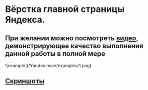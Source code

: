 # Вёрстка главной страницы Яндекса. 
## При желании можно посмотреть [видео](https://github.com/MidnightSun27/For-Tinkoff/blob/main/Yandex%20main/main.mp4.zip), демонстрирующее качество выполнения данной работы в полной мере
![example](/Yandex main/examples/1.png)
## [Скриншоты](https://github.com/MidnightSun27/For-Tinkoff/tree/main/Yandex%20main/examples)

